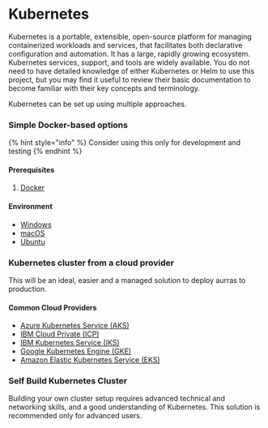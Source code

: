 # Kubernetes

Kubernetes is a portable, extensible, open-source platform for managing containerized workloads and services, that facilitates both declarative configuration and automation. It has a large, rapidly growing ecosystem. Kubernetes services, support, and tools are widely available. You do not need to have detailed knowledge of either Kubernetes or Helm to use this project, but you may find it useful to review their basic documentation to become familiar with their key concepts and terminology.

Kubernetes can be set up using multiple approaches.

### Simple Docker-based options

{% hint style="info" %}
Consider using this only for development and testing
{% endhint %}

#### Prerequisites

1. [Docker](../docker/)

#### Environment

* [Windows](environments/windows.md)
* [macOS](environments/macos.md)
* [Ubuntu](environments/kubernetes-ubuntu.md)

### Kubernetes cluster from a cloud provider

This will be an ideal, easier and a managed solution to deploy aurras to production.

#### Common Cloud Providers

* [Azure Kubernetes Service \(AKS\)](https://azure.microsoft.com/en-in/services/kubernetes-service/)
* [IBM Cloud Private \(ICP\)](https://www.ibm.com/support/knowledgecenter/en/SSBS6K_3.1.1/getting_started/introduction.html)
* [IBM Kubernetes Service \(IKS\)](www.ibm.com/kubernetes/service)
* [Google Kubernetes Engine \(GKE\)](https://cloud.google.com/containers/gke)
* [Amazon Elastic Kubernetes Service \(EKS\)](https://aws.amazon.com/eks/)

### Self Build Kubernetes Cluster

Building your own cluster setup requires advanced technical and networking skills, and a good understanding of Kubernetes. This solution is recommended only for advanced users.

